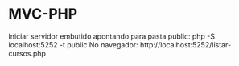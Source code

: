 # MVC-PHP

Iniciar servidor embutido apontando para pasta public:  php -S localhost:5252 -t public
No navegador: http://localhost:5252/listar-cursos.php